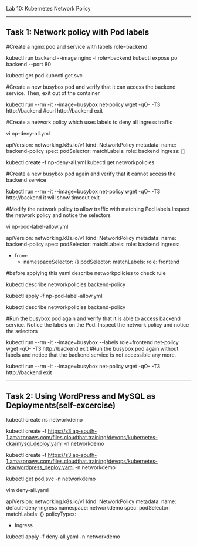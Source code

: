 Lab 10: Kubernetes Network Policy

--------------------------------------------------
Task 1: Network policy with Pod labels
--------------------------------------------------
#Create a nginx pod and service with labels role=backend

kubectl run backend --image nginx -l role=backend
kubectl expose po backend --port 80 

kubectl get pod
kubectl get svc

#Create a new busybox pod and verify that it can access the backend service.
Then, exit out of the container

kubectl run --rm -it --image=busybox net-policy 
wget -qO- -T3 http://backend   #curl http://backend
exit

#Create a network policy which uses labels to deny all ingress traffic

vi np-deny-all.yml

apiVersion: networking.k8s.io/v1
kind: NetworkPolicy
metadata:
  name: backend-policy
spec:
  podSelector:
    matchLabels:
      role: backend
  ingress: []

kubectl create -f np-deny-all.yml
kubectl get networkpolicies

#Create a new busybox pod again and verify that it cannot access the backend service

kubectl run --rm -it --image=busybox net-policy
wget -qO- -T3 http://backend
it will show timeout
exit

#Modify the network policy to allow traffic with matching Pod labels 
Inspect the network policy and notice the selectors

vi np-pod-label-allow.yml

apiVersion: networking.k8s.io/v1
kind: NetworkPolicy
metadata:
  name: backend-policy
spec:
  podSelector:
    matchLabels:
      role: backend
  ingress:
  - from:
    - namespaceSelector: {}
      podSelector:
        matchLabels:
          role: frontend
		  

#before applying this yaml describe networkpolicies to check rule

kubectl describe networkpolicies backend-policy

kubectl apply -f np-pod-label-allow.yml

kubectl describe networkpolicies backend-policy

#Run the busybox pod again and verify that it is able to access backend service.
Notice the labels on the Pod. Inspect the network policy and notice the selectors

kubectl run --rm -it --image=busybox --labels role=frontend net-policy
wget -qO- -T3 http://backend
exit
#Run the busybox pod again without labels and notice that the backend service is not accessible any more.

kubectl run --rm -it --image=busybox net-policy 
wget -qO- -T3 http://backend
exit


--------------------------------------------------------
Task 2: Using WordPress and MySQL as Deployments(self-excercise)
--------------------------------------------------------
kubectl create ns networkdemo 

kubectl create -f https://s3.ap-south-1.amazonaws.com/files.cloudthat.training/devops/kubernetes-cka/mysql_deploy.yaml -n networkdemo

kubectl create -f https://s3.ap-south-1.amazonaws.com/files.cloudthat.training/devops/kubernetes-cka/wordpress_deploy.yaml -n networkdemo

kubectl get pod,svc -n networkdemo 

vim deny-all.yaml 

apiVersion: networking.k8s.io/v1
kind: NetworkPolicy
metadata:
  name: default-deny-ingress
  namespace: networkdemo
spec:
  podSelector:
    matchLabels: {}
  policyTypes:
  - Ingress

kubectl apply -f deny-all.yaml -n networkdemo

